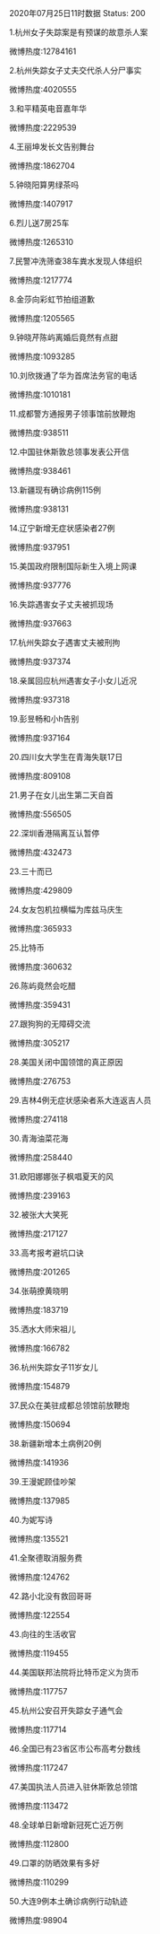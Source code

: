 2020年07月25日11时数据
Status: 200

1.杭州女子失踪案是有预谋的故意杀人案

微博热度:12784161

2.杭州失踪女子丈夫交代杀人分尸事实

微博热度:4020555

3.和平精英电音嘉年华

微博热度:2229539

4.王丽坤发长文告别舞台

微博热度:1862704

5.钟晓阳算男绿茶吗

微博热度:1407917

6.烈儿送7房25车

微博热度:1265310

7.民警冲洗筛查38车粪水发现人体组织

微博热度:1217774

8.金莎向彩虹节拍组道歉

微博热度:1205565

9.钟晓芹陈屿离婚后竟然有点甜

微博热度:1093285

10.刘欣拨通了华为首席法务官的电话

微博热度:1010181

11.成都警方通报男子领事馆前放鞭炮

微博热度:938511

12.中国驻休斯敦总领事发表公开信

微博热度:938461

13.新疆现有确诊病例115例

微博热度:938131

14.辽宁新增无症状感染者27例

微博热度:937951

15.美国政府限制国际新生入境上网课

微博热度:937776

16.失踪遇害女子丈夫被抓现场

微博热度:937663

17.杭州失踪女子遇害丈夫被刑拘

微博热度:937374

18.亲属回应杭州遇害女子小女儿近况

微博热度:937318

19.彭昱畅和小h告别

微博热度:937164

20.四川女大学生在青海失联17日

微博热度:809108

21.男子在女儿出生第二天自首

微博热度:556505

22.深圳香港隔离互认暂停

微博热度:432473

23.三十而已

微博热度:429809

24.女友包机拉横幅为库兹马庆生

微博热度:365933

25.比特币

微博热度:360632

26.陈屿竟然会吃醋

微博热度:359431

27.跟狗狗的无障碍交流

微博热度:305217

28.美国关闭中国领馆的真正原因

微博热度:276753

29.吉林4例无症状感染者系大连返吉人员

微博热度:274118

30.青海油菜花海

微博热度:258440

31.欧阳娜娜张子枫唱夏天的风

微博热度:239163

32.被张大大笑死

微博热度:217127

33.高考报考避坑口诀

微博热度:201265

34.张萌撩黄晓明

微博热度:183719

35.洒水大师宋祖儿

微博热度:166782

36.杭州失踪女子11岁女儿

微博热度:154879

37.民众在美驻成都总领馆前放鞭炮

微博热度:150694

38.新疆新增本土病例20例

微博热度:141936

39.王漫妮顾佳吵架

微博热度:137985

40.为妮写诗

微博热度:135521

41.全聚德取消服务费

微博热度:124762

42.路小北没有救回哥哥

微博热度:122554

43.向往的生活收官

微博热度:119455

44.美国联邦法院将比特币定义为货币

微博热度:117757

45.杭州公安召开失踪女子通气会

微博热度:117714

46.全国已有23省区市公布高考分数线

微博热度:117247

47.美国执法人员进入驻休斯敦总领馆

微博热度:113472

48.全球单日新增新冠死亡近万例

微博热度:112800

49.口罩的防晒效果有多好

微博热度:110299

50.大连9例本土确诊病例行动轨迹

微博热度:98904

